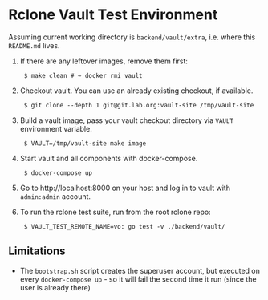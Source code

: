 # Rclone Vault Test Environment

Assuming current working directory is `backend/vault/extra`, i.e. where this
`README.md` lives.

1. If there are any leftover images, remove them first:

        $ make clean # ~ docker rmi vault

2. Checkout vault. You can use an already existing checkout, if available.

        $ git clone --depth 1 git@git.lab.org:vault-site /tmp/vault-site

3. Build a vault image, pass your vault checkout directory via `VAULT`
   environment variable.

        $ VAULT=/tmp/vault-site make image

4. Start vault and all components with docker-compose.

        $ docker-compose up

5. Go to http://localhost:8000 on your host and log in to vault with
   `admin:admin` account.

6. To run the rclone test suite, run from the root rclone repo:

        $ VAULT_TEST_REMOTE_NAME=vo: go test -v ./backend/vault/

## Limitations

* The `bootstrap.sh` script creates the superuser account, but executed on
  every `docker-compose up` - so it will fail the second time it run (since the
  user is already there)

